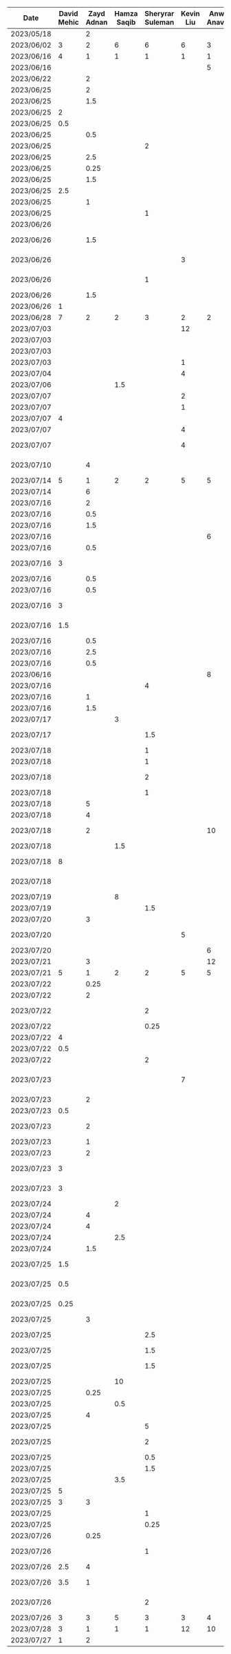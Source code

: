 

| Date       | David Mehic | Zayd Adnan | Hamza Saqib | Sheryrar Suleman | Kevin Liu | Anweshi Anavadya | Task                                          |
|------------|-------------|------------|-------------|------------------|-----------|------------------|----------------------------------------------|
| 2023/05/18 |             | 2          |             |                  |           |                  | Github initialization                        |
| 2023/06/02 | 3           | 2          | 6           | 6                | 6         | 3                | #D1: Proposal Document + Powerpoint         |
| 2023/06/16 | 4           | 1          | 1           | 1                | 1         | 1                | #D2: Buddy team Eval                         |
| 2023/06/16 |             |            |             |                  |           | 5                | Readings on app design                       |
| 2023/06/22 |             | 2          |             |                  |           |                  | Further Init                                 |
| 2023/06/25 |             | 2          |             |                  |           |                  | Basic Navigation                             |
| 2023/06/25 |             | 1.5        |             |                  |           |                  | Main screens                                 |
| 2023/06/25 | 2           |            |             |                  |           |                  | Home pages + routes                          |
| 2023/06/25 | 0.5         |            |             |                  |           |                  | Resolve merge conflict                       |
| 2023/06/25 |             | 0.5        |             |                  |           |                  | Titles for pages added                       |
| 2023/06/25 |             |            |             | 2                |           |                  | Add marketItems                              |
| 2023/06/25 |             | 2.5        |             |                  |           |                  | UI pages                                     |
| 2023/06/25 |             | 0.25       |             |                  |           |                  | Merge conflicts                              |
| 2023/06/25 |             | 1.5        |             |                  |           |                  | Community basic UI                          |
| 2023/06/25 | 2.5         |            |             |                  |           |                  | Market search bar                            |
| 2023/06/25 |             | 1        |             |                  |           |                  | Update market screen                         |
| 2023/06/25 |             |            |             | 1                |           |                  | Git ignore                                   |
| 2023/06/26 |             |            |             |                  |           |                  | Landing page                                 |
| 2023/06/26 |             | 1.5        |             |                  |           |                  | Update marketplace with search + dummy data  |
| 2023/06/26 |             |            |             |                  | 3         |                  | Community fridge UI update / upload dummy images to marketplace |
| 2023/06/26 |             |            |             | 1                |           |                  | Merge pull request #1 from zaydadnan08/landing-screens |
| 2023/06/26 |             | 1.5        |             |                  |           |                  | Generic input/replace image                  |
| 2023/06/26 | 1           |            |             |                  |           |                  | Button rounding/adjusting other buttons      |
| 2023/06/28 | 7           | 2          | 2           | 3                | 2         | 2                | #D3: Prototype Document                      |
| 2023/07/03 |             |            |             |                  | 12        |                  | Firebase Authentication Added                |
| 2023/07/03 |             |            |             |                  |           |                  | All import and gradle fixes                  |
| 2023/07/03 |             |            |             |                  |           |                  | Merge fixes                                  |
| 2023/07/03 |             |            |             |                  | 1         |                  | Sign Up Completed                            |
| 2023/07/04 |             |            |             |                  | 4         |                  | Sign In navigation added / Auth rework       |
| 2023/07/06 |             |            | 1.5         |                  |           |                  | Create user in Firestore table (#4)          |
| 2023/07/07 |             |            |             |                  | 2         |                  | Sign up different user types completed       |
| 2023/07/07 |             |            |             |                  | 1         |                  | Update UserSigninScreen.kt                   |
| 2023/07/07 | 4           |            |             |                  |           |                  | Primary voice to text functionality (#5)     |
| 2023/07/07 |             |            |             |                  | 4         |                  | Persist logged in user                       |
| 2023/07/07 |             |            |             |                  | 4         |                  | Added firebase sign out and temp sign out functionality |
| 2023/07/10 |             | 4          |             |                  |           |                  | Implement composite design pattern for buttons (#6) |
| 2023/07/14 | 5           | 1          | 2           | 2                | 5         | 5                | #D4: Architectural Style Examples            |
| 2023/07/14 |             | 6          |             |                  |           |                  | Basic add delete functionality               |
| 2023/07/16 |             | 2          |             |                  |           |                  | Reformat code for marketplace                |
| 2023/07/16 |             | 0.5        |             |                  |           |                  | Refactor db model                            |
| 2023/07/16 |             | 1.5        |             |                  |           |                  | Remake UI for marketplace use case           |
| 2023/07/16 |             |            |             |                  |           | 6                | UI polishing and fixes                       |
| 2023/07/16 |             | 0.5       |             |                  |           |                  | Screen + viewmodel refactor                  |
| 2023/07/16 | 3           |            |             |                  |           |                  | Marketplace db backend item management       |
| 2023/07/16 |             | 0.5        |             |                  |           |                  | Resolve merge conflict                       |
| 2023/07/16 |             | 0.5        |             |                  |           |                  | Add in phone number field                    |
| 2023/07/16 | 3           |            |             |                  |           |                  | Marketplace item characteristics backend update |
| 2023/07/16 | 1.5         |            |             |                  |           |                  | Marketplace contact number implementation   |
| 2023/07/16 |             | 0.5       |             |                  |           |                  | Fixes for marketplace req                    |
| 2023/07/16 |             | 2.5        |             |                  |           |                  | Make marketplace UI + functionality          |
| 2023/07/16 |             | 0.5       |             |                  |           |                  | Updates description                         |
| 2023/06/16 |             |            |             |                  |           | 8                | Readings on app design                       |
| 2023/07/16 |             |            |             | 4                |           |                  | Farmer backend (#8)                          |
| 2023/07/16 |             | 1          |             |                  |           |                  | Make description work                        |
| 2023/07/16 |             | 1.5        |             |                  |           |                  | Get user info                                |
| 2023/07/17 |             |            | 3         |                  |           |                  | Basic farmer screen UI (#9)                  |
| 2023/07/17 |             |            |             | 1.5              |           |                  | Integrate fetching farmers inventory with FE screen (#10) |
| 2023/07/18 |             |            |             | 1                |           |                  | Add inventory item popup (#11)               |
| 2023/07/18 |             |            |             | 1                |           |                  | Add inventory item backend (#12)             |
| 2023/07/18 |             |            |             | 2                |           |                  | Increment, decrement, and delete item integration (#13) |
| 2023/07/18 |             |            |             | 1                |           |                  | Add farmers inventory on signup              |
| 2023/07/18 |             | 5          |             |                  |           |                  | Image upload works (#14)                     |
| 2023/07/18 |             | 4          |             |                  |           |                  | Update marketplace (#15)                    |
| 2023/07/18 |             | 2          |             |                  |           | 10               | Finalize marketplace UI and functionality (#16) |
| 2023/07/18 |             |            | 1.5           |                  |           |                  | Nested navigation (#17)                      |
| 2023/07/18 | 8           |            |             |                  |           |                  | Community Fridge Screen Backend Implementation |
| 2023/07/18 |             |            |             |                  |           |                  | Merge branch 'main' of https://github.com/zaydadnan08/CS446 |
| 2023/07/19 |             |            | 8           |                  |           |                  | Added inventory item screen (#18)            |
| 2023/07/19 |             |            |             | 1.5                |           |                  | Add track sale popup (#19)                   |
| 2023/07/20 |             | 3       |             |                  |           |                  | Add toggle (#21)                             |
| 2023/07/20 |             |            |             |                  | 5         |                  | Request repo and fridge request stuff (#20)  |
| 2023/07/20 |             |            |             |                  |           | 6                | Reqs readings and learning                   |
| 2023/07/21 |             | 3          |             |                  |           | 12               | Reqs (#22)                                   |
| 2023/07/21 | 5           | 1          | 2           | 2                | 5         | 5                | #D5: Design Pattern Examples                 |
| 2023/07/22 |             | 0.25       |             |                  |           |                  | Fix up (#23)                                 |
| 2023/07/22 |             | 2        |             |                  |           |                  | Add contact fix (#24)                        |
| 2023/07/22 |             |            |             | 2                |           |                  | Add track sale update inventory and some refactoring (#25) |
| 2023/07/22 |             |            |             | 0.25             |           |                  | Add no inventory message                     |
| 2023/07/22 | 4           |            |             |                  |           |                  | Add Request On Click Functionality           |
| 2023/07/22 | 0.5         |            |             |                  |           |                  | Delete request functionality fix             |
| 2023/07/22 |             |            |             | 2                |           |                  | Add track sale backend (#27)                 |
| 2023/07/23 |             |            |             |                  | 7         |                  | Add community fridge and get community fridges / phone number code refactor |
| 2023/07/23 |             | 2          |             |                  |           |                  | Fixes for fridges section (#28)              |
| 2023/07/23 | 0.5         |            |             |                  |           |                  | Fix Description UI                           |
| 2023/07/23 |             | 2       |             |                  |           |                  | Modified inventory item type and nav route (#29) |
| 2023/07/23 |             | 1        |             |                  |           |                  | Changed default (#30)                        |
| 2023/07/23 |             | 2          |             |                  |           |                  | Sign out (#31)                               |
| 2023/07/23 | 3           |            |             |                  |           |                  | Fridge data fix / proper display properties  |
| 2023/07/23 | 3           |            |             |                  |           |                  | Add onclick for Fridges functionality and delete fridges feature |
| 2023/07/24 |             |            | 2           |                  |           |                  | Added support for notes (#32)                |
| 2023/07/24 |             | 4        |             |                  |           |                  | Location (#33)                               |
| 2023/07/24 |             | 4        |             |                  |           |                  | Google maps integration                      |
| 2023/07/24 |             |            | 2.5           |                  |           |                  | Created page navigation (#34)                |
| 2023/07/24 |             | 1.5          |             |                  |           |                  | Add toggles (#35)                            |
| 2023/07/25 | 1.5         |            |             |                  |           |                  | User name and Marketplace Item error handling |
| 2023/07/25 | 0.5         |            |             |                  |           |                  | Fridge and Fridge Request addition required fields implementation |
| 2023/07/25 | 0.25        |            |             |                  |           |                  | Edit required fields for items and fridge requests |
| 2023/07/25 |             | 3          |             |                  |           |                  | Make dialogs scrollable (#36)                |
| 2023/07/25 |             |            |             | 2.5                |           |                  | Add voice to text inventory changes (#37)    |
| 2023/07/25 |             |            |             | 1.5                |           |                  | Make quantity text editable (#38)            |
| 2023/07/25 |             |            |             | 1.5                |           |                  | Fix negative quantity and price inputs and navigation updates (#39) |
| 2023/07/25 |             |            | 10           |                  |           |                  | Pie chart (#40)                              |
| 2023/07/25 |             | 0.25       |             |                  |           |                  | Small fix                                    |
| 2023/07/25 |             |            | 0.5         |                  |           |                  | Small fix (#41)                              |
| 2023/07/25 |             | 4          |             |                  |           |                  | Rating components (#42)                      |
| 2023/07/25 |             |            |             | 5                |           |                  | Add Sales History (#43)                      |
| 2023/07/25 |             |            |             | 2                |           |                  | Add sales history for item and remove unnecessary files (#44) |
| 2023/07/25 |             |            |             | 0.5              |           |                  | Move Sign-in option to starting screen       |
| 2023/07/25 |             |            |             | 1.5              |           |                  | Make password hidden                         |
| 2023/07/25 |             |            |      3.5       |               |           |                  | Fixed pie chart (#45)                        |
| 2023/07/25 | 5           |            |             |                  |           |                  | Changes for fridge inventory                 |
| 2023/07/25 | 3           | 3         |             |                  |           |                  | Rating system functionality tweaks          |
| 2023/07/25 |             |            |             | 1                |           |                  | Fix track a sale closing dialog              |
| 2023/07/25 |             |            |             | 0.25             |           |                  | Change button color                          |
| 2023/07/26 |             | 0.25       |             |                  |           |                  | App icon added (#46)                         |
| 2023/07/26 |             |            |             | 1                |           |                  | Add "Are you sure" dialog to inventory change |
| 2023/07/26 | 2.5         | 4        |             |                  |           |                  | Make edit work (#47)                         |
| 2023/07/26 | 3.5         | 1          |             |                  |           |                  | Update fridge inventory functionality final  |
| 2023/07/26 |             |            |             | 2                |           |                  | Restrict community fridge requests and adds  |
| 2023/07/26 |   3          | 3         | 5           | 3                | 3         | 4                | #D6: Final Presentation                     |
| 2023/07/28 | 3           | 1          | 1           | 1                | 12        | 10               | #D6: Architecture and Design Document        |
| 2023/07/27 | 1           | 2          |             |                  |           |                  | Add base view model (#55)                    |




















 





















































































































































